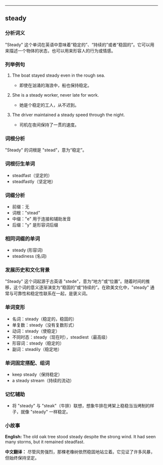 
---------------
## steady
### 分析词义
"Steady" 这个单词在英语中意味着“稳定的”、“持续的”或者“稳固的”。它可以用来描述一个物体的状态，也可以用来形容人的行为或情感。

### 列举例句
1. The boat stayed steady even in the rough sea.
   - 即使在汹涌的海浪中，船也保持稳定。

2. She is a steady worker, never late for work.
   - 她是个稳定的工人，从不迟到。

3. The driver maintained a steady speed through the night.
   - 司机在夜间保持了一贯的速度。

### 词根分析
"Steady" 的词根是 "stead"，意为“稳定”。

### 词根衍生单词
- steadfast（坚定的）
- steadfastly（坚定地）

### 词缀分析
- 前缀：无
- 词根："stead"
- 中缀："e" 用于连接和辅助发音
- 后缀："y" 是形容词后缀

### 相同词缀的单词
- steady (形容词)
- steadiness (名词)

### 发展历史和文化背景
"Steady" 这个词起源于古英语 "stede"，意为“地方”或“位置”。随着时间的推移，这个词的意义逐渐演变为“稳固的”或“持续的”。在欧美文化中，"steady" 通常与可靠性和稳定性联系在一起，是褒义词。

### 单词变形
- 名词：steady（稳定的，稳固的）
- 单复数：steady（没有复数形式）
- 动词：steady（使稳定）
- 不同时态：steady（现在时），steadiest（最高级）
- 形容词：steady（稳定的）
- 副词：steadily（稳定地）

### 单词固定搭配、组词
- keep steady（保持稳定）
- a steady stream（持续的流动）

### 记忆辅助
- 将 "steady" 与 "steak"（牛排）联想，想象牛排在烤架上稳稳当当烤制的样子，就像 "steady" 一样稳定。

### 小故事
**English:**
The old oak tree stood steady despite the strong wind. It had seen many storms, but it remained steadfast.

**中文翻译：**
尽管风势强烈，那棵老橡树依然稳固地站立着。它见证了许多风暴，但始终保持坚定。

